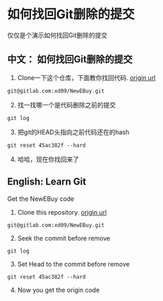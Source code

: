# 如何找回Git删除的提交

仅仅是个演示如何找回Git删除的提交

## **中文：** 如何找回Git删除的提交

1. Clone一下这个仓库，下面教你找回代码. [origin url](https://gitlab.com/xd09/NewEBuy)

  ```
  git@gitlab.com:xd09/NewEBuy.git
  ```

2. 找一找哪一个是代码删除之前的提交

  ```
  git log
  ```

3. 把git的HEAD头指向之前代码还在的hash

  ```
  git reset 45ac382f --hard
  ```

4. 哈哈，现在你找回来了

## **English:** Learn Git

Get the NewEBuy code

1. Clone this repository. [origin url](https://gitlab.com/xd09/NewEBuy)

  ```
  git@gitlab.com:xd09/NewEBuy.git
  ```

2. Seek the commit before remove

  ```
  git log
  ```

3. Set Head to the commit before remove

  ```
  git reset 45ac382f --hard
  ```

4. Now you get the origin code
